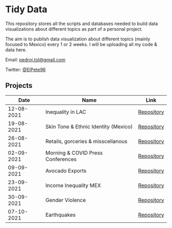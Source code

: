 # Tidy Data
This repository stores all the scripts and databases needed to build data visualizations about different topics as part of a personal project. 

The aim is to publish data visualization about different topics (mainly focused to Mexico) every 1 or 2 weeks. I will be uploading all my code & data here.

Email: pedroj.tol@gmail.com

Twitter: [@ElPete96](https://twitter.com/ElPete96)

## Projects

| Date     | Name              | Link                                                                                                         |
|----------|-------------------|--------------------------------------------------------------------------------------------------------------|
|12-08-2021| Inequality in LAC | [Repository](https://github.com/PedroToL/TidyData/tree/main/12-08-2021%20(Inequality%20in%20Latin%20America))|
|19-08-2021| Skin Tone & Ethnic Identity (Mexico)| [Repository](https://github.com/PedroToL/TidyData/tree/main/19-08-2021%20(Ethnic%20Identity%20%26%20Skin%20Tone))|
|26-08-2021| Retails, gorceries & misscellanous | [Repository](https://github.com/PedroToL/TidyData/tree/main/26-08-2021%20(Retail,%20groceries%20and%20miscellaneous)) |
|02-09-2021| Morning & COVID Press Conferences | [Repository](https://github.com/PedroToL/TidyData/tree/main/03-09-2021%20(Press%20Conferences)) |
|09-09-2021| Avocado Exports | [Repository](https://github.com/PedroToL/TidyData/tree/main/10-09-2021%20(Avocado%20Exports)) |
|23-09-2021| Income Inequality MEX | [Repository](https://github.com/PedroToL/TidyData/tree/main/23-09-2021%20(Income%20Inequality)) |
|30-09-2021| Gender Violence | [Repository](https://github.com/PedroToL/TidyData/tree/main/30-09-2021%20(Gender%20Violence)) |
|07-10-2021| Earthquakes | [Repository](https://github.com/PedroToL/TidyData/tree/main/07-1012021%20(Earthquakes)) |


